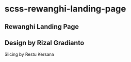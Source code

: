 # scss-rewanghi-landing-page
Rewanghi Landing Page
---
Design by Rizal Gradianto
---
Slicing by Restu Kersana
